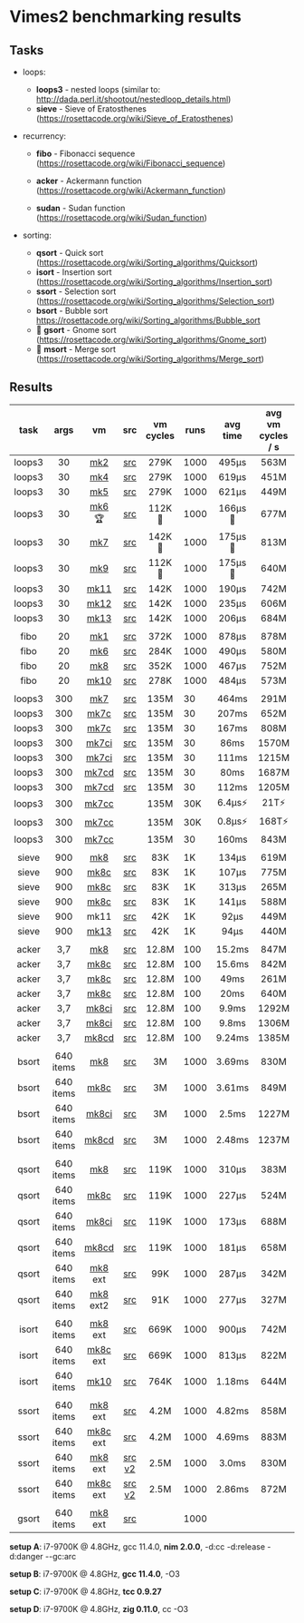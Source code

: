 # Vimes2 benchmarking results



## Tasks

- loops:
  - **loops3** - nested loops (similar to: http://dada.perl.it/shootout/nestedloop_details.html)
  - **sieve** - Sieve of Eratosthenes (https://rosettacode.org/wiki/Sieve_of_Eratosthenes)
- recurrency:

  - **fibo** - Fibonacci sequence (https://rosettacode.org/wiki/Fibonacci_sequence)
  - **acker** - Ackermann function (https://rosettacode.org/wiki/Ackermann_function)

  - **sudan** - Sudan function (https://rosettacode.org/wiki/Sudan_function)
- sorting:
  - **qsort** - Quick sort (https://rosettacode.org/wiki/Sorting_algorithms/Quicksort)
  - **isort** - Insertion sort (https://rosettacode.org/wiki/Sorting_algorithms/Insertion_sort)
  - **ssort** - Selection sort (https://rosettacode.org/wiki/Sorting_algorithms/Selection_sort)
  - **bsort** - Bubble sort https://rosettacode.org/wiki/Sorting_algorithms/Bubble_sort
  - 🚧 **gsort** - Gnome sort (https://rosettacode.org/wiki/Sorting_algorithms/Gnome_sort)
  - 🌱 **msort** - Merge sort (https://rosettacode.org/wiki/Sorting_algorithms/Merge_sort)



## Results



|  task  |   args    |           vm            |               src                | vm cycles | runs | avg time | avg vm cycles / s | cpu cycles / vm cycle | setup |
| :----: | :-------: | :---------------------: | :------------------------------: | :-------: | ---- | :------: | :---------------: | :-------------------: | :---: |
| loops3 |    30     |   [mk2](nim/mk2.nim)    |    [src](asm/loops3_mk2.asm)     |   279K    | 1000 |  495µs   |       563M        |         8.53          |   A   |
| loops3 |    30     |   [mk4](nim/mk4.nim)    |    [src](asm/loops3_mk2.asm)     |   279K    | 1000 |  619µs   |       451M        |         10.64         |   A   |
| loops3 |    30     |   [mk5](nim/mk5.nim)    |    [src](asm/loops3_mk2.asm)     |   279K    | 1000 |  621µs   |       449M        |         10.69         |   A   |
| loops3 |    30     |  [mk6](nim/mk6.nim) 🏆   |    [src](asm/loops3_mk6.asm)     |  112K 🥇   | 1000 | 166µs 🥇  |       677M        |         7.09          |   A   |
| loops3 |    30     |   [mk7](nim/mk7.nim)    |    [src](asm/loops3_mk7.asm)     |  142K 🥈   | 1000 | 175µs 🥈  |       813M        |          5.9          |   A   |
| loops3 |    30     |   [mk9](nim/mk9.nim)    |    [src](asm/loops3_mk9.asm)     |   112K🥇   | 1000 | 175µs 🥈  |       640M        |          7.5          |   A   |
| loops3 |    30     |  [mk11](nim/mk11.nim)   |    [src](asm/loops3_mk11.asm)    |   142K    | 1000 |  190µs   |       742M        |                       |   A   |
| loops3 |    30     |  [mk12](nim/mk12.nim)   |    [src](asm/loops3_mk12.asm)    |   142K    | 1000 |  235µs   |       606M        |          7.9          |   A   |
| loops3 |    30     |  [mk13](nim/mk13.nim)   |    [src](asm/loops3_mk13.asm)    |   142K    | 1000 |  206µs   |       684M        |                       |   A   |
|        |           |                         |                                  |           |      |          |                   |                       |       |
|  fibo  |    20     |   [mk1](nim/mk1.nim)    |     [src](asm/fibo_mk1.asm)      |   372K    | 1000 |  878µs   |       878M        |          5.5          |   A   |
|  fibo  |    20     |   [mk6](nim/mk6.nim)    |     [src](asm/fibo_mk6.asm)      |   284K    | 1000 |  490µs   |       580M        |          8.3          |   A   |
|  fibo  |    20     |   [mk8](nim/mk8.nim)    |     [src](asm/fibo_mk8.asm)      |   352K    | 1000 |  467µs   |       752M        |          6.4          |   A   |
|  fibo  |    20     |  [mk10](nim/mk10.nim)   |     [src](asm/fibo_mk10.asm)     |   278K    | 1000 |  484µs   |       573M        |          8.4          |   A   |
|        |           |                         |                                  |           |      |          |                   |                       |       |
| loops3 |    300    |   [mk7](nim/mk7.nim)    |    [src](asm/loops3_mk7.asm)     |   135M    | 30   |  464ms   |       291M        |         16.5          |   A   |
| loops3 |    300    |    [mk7c](c/mk7c.c)     |    [src](asm/loops3_mk7.asm)     |   135M    | 30   |  207ms   |       652M        |          7.4          |   B   |
| loops3 |    300    |    [mk7c](c/mk7c.c)     |    [src](asm/loops3_mk7.asm)     |   135M    | 30   |  167ms   |       808M        |          5.9          |   D   |
| loops3 |    300    |   [mk7ci](c/mk7ci.c)    |    [src](asm/loops3_mk7.asm)     |   135M    | 30   |   86ms   |       1570M       |         3.1 🥈         |   B   |
| loops3 |    300    |   [mk7ci](c/mk7ci.c)    |    [src](asm/loops3_mk7.asm)     |   135M    | 30   |  111ms   |       1215M       |          3.9          |   D   |
| loops3 |    300    |   [mk7cd](c/mk7cd.c)    |    [src](asm/loops3_mk7.asm)     |   135M    | 30   |   80ms   |       1687M       |         2.9 🥇         |   B   |
| loops3 |    300    |   [mk7cd](c/mk7cd.c)    |    [src](asm/loops3_mk7.asm)     |   135M    | 30   |  112ms   |       1205M       |          3.9          |   D   |
| loops3 |    300    | [mk7cc](c/mk7cc-ugly.c) |                                  |   135M    | 30K  |  6.4µs⚡  |       21T⚡        |         1/4k⚡         |   B   |
| loops3 |    300    | [mk7cc](c/mk7cc-ugly.c) |                                  |   135M    | 30K  |  0.8µs⚡  |       168T⚡       |        1/35k⚡         |   D   |
| loops3 |    300    | [mk7cc](c/mk7cc-ugly.c) |                                  |   135M    | 30   |  160ms   |       843M        |          5.7          |   C   |
|        |           |                         |                                  |           |      |          |                   |                       |       |
| sieve  |    900    |   [mk8](nim/mk8.nim)    |     [src](asm/sieve_mk8.asm)     |    83K    | 1K   |  134µs   |       619M        |          7.7          |   A   |
| sieve  |    900    |    [mk8c](c/mk8c.c)     |     [src](asm/sieve_mk8.asm)     |    83K    | 1K   |  107µs   |       775M        |          6.2          |   B   |
| sieve  |    900    |    [mk8c](c/mk8c.c)     |     [src](asm/sieve_mk8.asm)     |    83K    | 1K   |  313µs   |       265M        |          18           |   C   |
| sieve  |    900    |    [mk8c](c/mk8c.c)     |     [src](asm/sieve_mk8.asm)     |    83K    | 1K   |  141µs   |       588M        |          8.2          |   D   |
| sieve  |    900    |          mk11           |    [src](asm/sieve_mk11.asm)     |    42K    | 1K   |   92µs   |       449M        |                       |       |
| sieve  |    900    |  [mk13](nim/mk13.nim)   |    [src](asm/sieve_mk13.asm)     |    42K    | 1K   |   94µs   |       440M        |                       |   A   |
|        |           |                         |                                  |           |      |          |                   |                       |       |
| acker  |    3,7    |   [mk8](nim/mk8.nim)    | [src](asm/ackerman_mk8_mtkv.asm) |   12.8M   | 100  |  15.2ms  |       847M        |          5.7          |   A   |
| acker  |    3,7    |    [mk8c](c/mk8c.c)     | [src](asm/ackerman_mk8_mtkv.asm) |   12.8M   | 100  |  15.6ms  |       842M        |          5.7          |   B   |
| acker  |    3,7    |    [mk8c](c/mk8c.c)     | [src](asm/ackerman_mk8_mtkv.asm) |   12.8M   | 100  |   49ms   |       261M        |          18           |   C   |
| acker  |    3,7    |    [mk8c](c/mk8c.c)     | [src](asm/ackerman_mk8_mtkv.asm) |   12.8M   | 100  |   20ms   |       640M        |          7.5          |   D   |
| acker  |    3,7    |   [mk8ci](c/mk8ci.c)    | [src](asm/ackerman_mk8_mtkv.asm) |   12.8M   | 100  |  9.9ms   |       1292M       |          3.7          |   B   |
| acker  |    3,7    |   [mk8ci](c/mk8ci.c)    | [src](asm/ackerman_mk8_mtkv.asm) |   12.8M   | 100  |  9.8ms   |       1306M       |          3.7          |   D   |
| acker  |    3,7    |   [mk8cd](c/mk8cd.c)    | [src](asm/ackerman_mk8_mtkv.asm) |   12.8M   | 100  |  9.24ms  |       1385M       |          3.5          |   B   |
|        |           |                         |                                  |           |      |          |                   |                       |       |
| bsort  | 640 items |   [mk8](nim/mk8.nim)    |     [src](asm/bsort_mk8.asm)     |    3M     | 1000 |  3.69ms  |       830M        |          5.8          |   A   |
| bsort  | 640 items |    [mk8c](c/mk8c.c)     |     [src](asm/bsort_mk8.asm)     |    3M     | 1000 |  3.61ms  |       849M        |          5.6          |   B   |
| bsort  | 640 items |   [mk8ci](c/mk8ci.c)    |     [src](asm/bsort_mk8.asm)     |    3M     | 1000 |  2.5ms   |       1227M       |          3.9          |   B   |
| bsort  | 640 items |   [mk8cd](c/mk8cd.c)    |     [src](asm/bsort_mk8.asm)     |    3M     | 1000 |  2.48ms  |       1237M       |          3.9          |   B   |
|        |           |                         |                                  |           |      |          |                   |                       |       |
| qsort  | 640 items |   [mk8](nim/mk8.nim)    |     [src](asm/qsort_mk8.asm)     |   119K    | 1000 |  310µs   |       383M        |         12.6          |   A   |
| qsort  | 640 items |    [mk8c](c/mk8c.c)     |     [src](asm/qsort_mk8.asm)     |   119K    | 1000 |  227µs   |       524M        |          9.2          |   B   |
| qsort  | 640 items |   [mk8ci](c/mk8ci.c)    |     [src](asm/qsort_mk8.asm)     |   119K    | 1000 |  173µs   |       688M        |           7           |   B   |
| qsort  | 640 items |   [mk8cd](c/mk8cd.c)    |     [src](asm/qsort_mk8.asm)     |   119K    | 1000 |  181µs   |       658M        |          7.3          |   B   |
| qsort  | 640 items | [mk8](nim/mk8.nim) ext  |   [src](asm/qsort_mk8_ext.asm)   |    99K    | 1000 |  287µs   |       342M        |          14           |   A   |
| qsort  | 640 items | [mk8](nim/mk8.nim) ext2 |  [src](asm/qsort_mk8_ext2.asm)   |    91K    | 1000 |  277µs   |       327M        |         14.7          |   A   |
|        |           |                         |                                  |           |      |          |                   |                       |       |
| isort  | 640 items | [mk8](nim/mk8.nim) ext  |   [src](asm/isort_mk8_ext.asm)   |   669K    | 1000 |  900µs   |       742M        |          6.5          |   A   |
| isort  | 640 items |  [mk8c](c/mk8c.c) ext   |   [src](asm/isort_mk8_ext.asm)   |   669K    | 1000 |  813µs   |       822M        |          5.9          |   B   |
| isort  | 640 items |  [mk10](nim/mk10.nim)   |    [src](asm/isort_mk10.asm)     |   764K    | 1000 |  1.18ms  |       644M        |          7.5          |   A   |
|        |           |                         |                                  |           |      |          |                   |                       |       |
| ssort  | 640 items | [mk8](nim/mk8.nim) ext  |     [src](asm/ssort_mk8.asm)     |   4.2M    | 1000 |  4.82ms  |       858M        |          5.6          |   A   |
| ssort  | 640 items |  [mk8c](c/mk8c.c) ext   |   [src](asm/isort_mk8_ext.asm)   |   4.2M    | 1000 |  4.69ms  |       883M        |          5.5          |   B   |
| ssort  | 640 items | [mk8](nim/mk8.nim) ext  |  [src v2](asm/ssort_v2_mk8.asm)  |   2.5M    | 1000 |  3.0ms   |       830M        |          5.8          |   A   |
| ssort  | 640 items |  [mk8c](c/mk8c.c) ext   |  [src v2](asm/ssort_v2_mk8.asm)  |   2.5M    | 1000 |  2.86ms  |       872M        |          5.5          |   B   |
|        |           |                         |                                  |           |      |          |                   |                       |       |
| gsort  | 640 items | [mk8](nim/mk8.nim) ext  |     [src](asm/gsort_mk8.asm)     |           | 1000 |          |                   |                       |       |

**setup A**: i7-9700K @ 4.8GHz, gcc 11.4.0, **nim 2.0.0**, -d:cc -d:release -d:danger --gc:arc

**setup B**: i7-9700K @ 4.8GHz, **gcc 11.4.0**, -O3

**setup C**: i7-9700K @ 4.8GHz, **tcc 0.9.27**

**setup D**: i7-9700K @ 4.8GHz, **zig 0.11.0**, cc -O3
